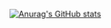[![Anurag's GitHub stats](https://github-readme-stats.vercel.app/api?username=novervr)](https://github.com/anuraghazra/github-readme-stats)

